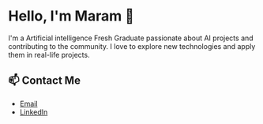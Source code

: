 # Hello, I'm Maram 👋

I'm a Artificial intelligence Fresh Graduate passionate about AI projects and contributing to the community. I love to explore new technologies and apply them in real-life projects.

## 📫 Contact Me

- [Email](maramyabya@gmail.com)
- [LinkedIn](https://bit.ly/3KMIhta)

